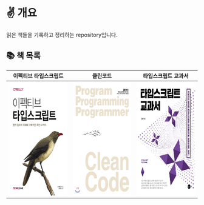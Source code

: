 # ✌️ 개요

읽은 책들을 기록하고 정리하는 repository입니다.

## 📚 책 목록

|                           이펙티브 타입스크립트                            |                           클린코드                            |                           타입스크립트 교과서                            |
| :------------------------------------------------------------------------: | :-----------------------------------------------------------: | :----------------------------------------------------------------------: |
| <img src="images/이펙티브 타입스크립트.jpg" width="400px" height="300px"/> | <img src="images/클린코드.jpg" width="400px" height="300px"/> | <img src="images/타입스크립트 교과서.jpg" width="400px" height="300px"/> |
